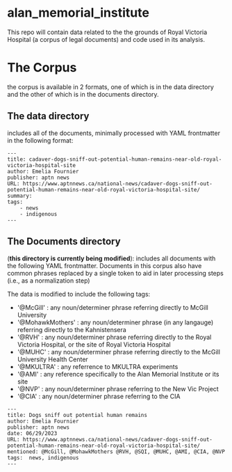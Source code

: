# alan_memorial_institute
 This repo will contain data related to the the grounds of Royal Victoria Hospital (a corpus of legal documents) and code used in its analysis.

# The Corpus

the corpus is available in 2 formats, one of which is in the data directory and the other of which is in the documents directory.

## The data directory

includes all of the documents, minimally processed with YAML frontmatter in the following format:

```
---
title: cadaver-dogs-sniff-out-potential-human-remains-near-old-royal-victoria-hospital-site
author: Emelia Fournier
publisher: aptn news
URL: https://www.aptnnews.ca/national-news/cadaver-dogs-sniff-out-potential-human-remains-near-old-royal-victoria-hospital-site/
summary: 
tags: 
    - news
    - indigenous
---
```

## The Documents directory

(**this directory is currently being modified**): includes all documents with the following YAML frontmatter. Documents in this corpus also have common phrases replaced by a single token to aid in later processing steps (i.e., as a normalization step)

The data is modified to include the following tags:

* '@McGill' : any noun/determiner phrase referring directly to McGill University
* '@MohawkMothers' : any noun/determiner phrase (in any langauge) referring directly to the Kahnistensera
* '@RVH' : any noun/determiner phrase referring directly to the Royal Victoria Hospital, or the site of Royal Victoria Hospital
* '@MUHC' : any noun/determiner phrase referring directly to the McGill University Health Center
* '@MKULTRA' : any referrence to MKULTRA experiments
* '@AMI' : any reference specifically to the Alan Memorial Institute or its site
* '@NVP' : any noun/determiner phrase referring to the New Vic Project 
* '@CIA' : any noun/determiner phrase referring to the CIA

```
---
title: Dogs sniff out potential human remains
author: Emelia Fournier
publisher: aptn news
date: 06/29/2023
URL: https://www.aptnnews.ca/national-news/cadaver-dogs-sniff-out-potential-human-remains-near-old-royal-victoria-hospital-site/
mentioned: @McGill, @MohawkMothers @RVH, @SQI, @MUHC, @AMI, @CIA, @NVP
tags:  news, indigenous
---
```
